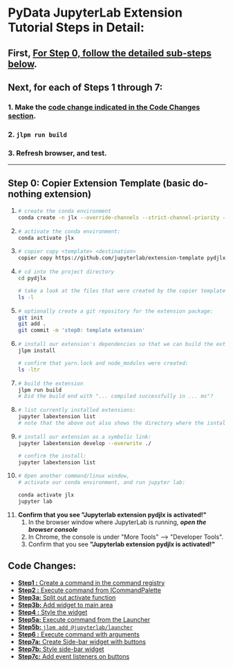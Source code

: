 # PyData JupyterLab Extension Tutorial Steps in Detail:
## First, [For Step 0, follow the detailed sub-steps below](https://github.com/DanielGoldfarb/pydjlx/tree/main#step-0-copier-extension-template-basic-do-nothing-extension).
## Next, for each of Steps 1 through 7:
### 1. Make the [**code change indicated in the Code Changes section**](https://github.com/DanielGoldfarb/pydjlx/tree/main#code-changes).
### 2. **`jlpm run build`**
### 3. Refresh browser, and test.

---

## Step 0: Copier Extension Template (basic do-nothing extension)
1. ```bash
   # create the conda environment
   conda create -n jlx --override-channels --strict-channel-priority -c conda-forge -c nodefaults jupyterlab=4 nodejs=18 git copier=7 jinja2-time
    ```
2. ```bash
   # activate the conda environment:
   conda activate jlx
   ```
3. ```bash
   # copier copy <template> <destination>
   copier copy https://github.com/jupyterlab/extension-template pydjlx   
   ```
4. ```bash
   # cd into the project directory
   cd pydjlx

   # take a look at the files that were created by the copier template:
   ls -l  
   ```
5. ```bash
   # optionally create a git repository for the extension package:
   git init
   git add .
   git commit -m 'step0: template extension'
   ```
6. ```bash
   # install our extension's dependencies so that we can build the extension:
   jlpm install

   # confirm that yarn.lock and node_modules were created:
   ls -ltr 
   ```
7. ```bash
   # build the extension
   jlpm run build
   # Did the build end with "... compiled successfully in ... ms"?
   ```
8. ```bash
   # list currently installed extensions:
   jupyter labextension list
   # note that the above out also shows the directory where the isntalled extensions were found.
9. ```bash
   # install our extension as a symbolic link:
   jupyter labextension develop --overwrite ./

   # confirm the install:
   jupyter labextension list
10. ```bash
    # Open another command/linux window, 
    # activate our conda environment, and run jupyter lab:

    conda activate jlx
    jupyter lab
    ```
11. **Confirm that you see "Jupyterlab extension pydjlx is activated!"**  
    1. In the browser window where JupyterLab is running, ***open the browser console***
    2. In Chrome, the console is under "More Tools" --> "Developer Tools".
    3. Confirm that you see **"Jupyterlab extension pydjlx is activated!"**  
   
## Code Changes:
* [**Step1 :** Create a command in the command registry](https://github.com/DanielGoldfarb/pydjlx/commit/a3b1aa4a90cec0fa19dc2fb255172eb994e7f422)
* [**Step2 :** Execute command from ICommandPalette](https://github.com/DanielGoldfarb/pydjlx/commit/e829768f405d4e0131b910a2485c2c567da8ca02)
* [**Step3a:** Split out activate function](https://github.com/DanielGoldfarb/pydjlx/commit/37feb953cb667bc93f07cf0981e0eb492a5c1bd0)
* [**Step3b:** Add widget to main area](https://github.com/DanielGoldfarb/pydjlx/commit/f6a4a3f1c703229f8f9df7952e225546a6a7817c)
* [**Step4 :** Style the widget](https://github.com/DanielGoldfarb/pydjlx/commit/1ee560aa172316431fa009079c0acce13dd07247)
* [**Step5a:** Execute command from the Launcher](https://github.com/DanielGoldfarb/pydjlx/commit/0d8f30e0ce97c9b523ead9c07f2859315cc52a97)
* [**Step5b:** `jlpm add @jupyterlab/launcher`](https://github.com/DanielGoldfarb/pydjlx/commit/3f1ab656832f0857b3d5c82d284a9bb1281d88c8)
* [**Step6 :** Execute command with arguments](https://github.com/DanielGoldfarb/pydjlx/commit/a4551da3471b51d2436b13f159da2391b1b7d6d3)
* [**Step7a:** Create Side-bar widget with buttons](https://github.com/DanielGoldfarb/pydjlx/commit/77e88e129bdb65e7c412ec984506eae4e47fab10)
* [**Step7b:** Style side-bar widget](https://github.com/DanielGoldfarb/pydjlx/commit/d34e79b34058b2983af423542258435ec5dd56b1)
* [**Step7c:** Add event listeners on buttons](https://github.com/DanielGoldfarb/pydjlx/commit/54b5571b22cbecc3b38e5d6d7be404907a7a1656)
